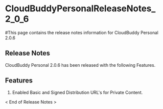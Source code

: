# CloudBuddyPersonalReleaseNotes\_2\_0\_6 #

#This page contains the release notes information for CloudBuddy Personal 2.0.6


## Release Notes ##
CloudBuddy Personal 2.0.6 has been released with the following Features.

## Features ##
1. Enabled Basic and Signed Distribution URL's for Private Content.

< End of Release Notes >